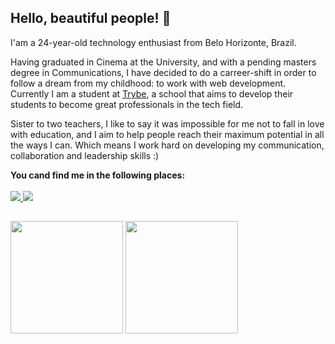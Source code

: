## Hello, beautiful people! :wave:

<p>I'am a 24-year-old technology enthusiast from Belo Horizonte, Brazil.</p>
<p>Having graduated in Cinema at the University, and with a pending masters degree in Communications, I have decided to do a carreer-shift in order to follow a dream from my childhood: to work with web development.
Currently I am a student at <a href="https://www.betrybe.com">Trybe</a>, a school that aims to develop their students to become great professionals in the tech field.</p>
<p>Sister to two teachers, I like to say it was impossible for me not to fall in love with education, and I aim to help people reach their maximum potential in all the ways I can. Which means I work hard on developing my communication, collaboration and leadership skills :)</p>
<b>You cand find me in the following places:</b><br><br>
<a href = "mailto:luacomacento@gmail.com" target="_blank">
  <img src="https://img.shields.io/badge/-Gmail-%23333?style=for-the-badge&logo=gmail&logoColor=white" target="_blank">
</a>
<a href="https://www.linkedin.com/in/luaoctaviano" target="_blank">
  <img src="https://img.shields.io/badge/-LinkedIn-%230077B5?style=for-the-badge&logo=linkedin&logoColor=white" target="_blank">
</a> 

##

<div>
  <img height="180em" src="https://github-readme-stats.vercel.app/api/top-langs/?username=luacomacento&layout=compact&langs_count=7&theme=dracula"/>
  <img height="180em" src="https://github-readme-stats.vercel.app/api?username=luacomacento&show_icons=true&theme=dracula&include_all_commits=true&count_private=true"/>
</div>
